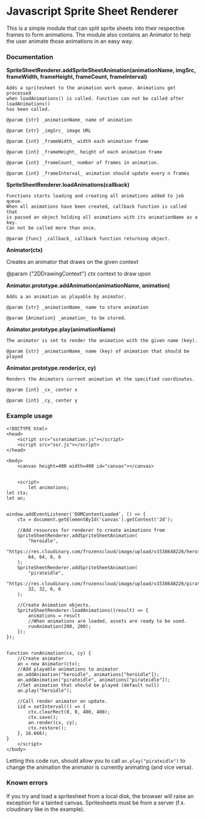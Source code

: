 # Javascript Sprite Sheet Renderer

This is a simple module that can split sprite sheets into
their respective frames to form animations. The module 
also contains an Animator to help the user animate those
animations in an easy way. 

### Documentation

__SpriteSheetRenderer.addSpriteSheetAnimation(animationName, imgSrc, frameWidth, frameHeight, frameCount, frameInterval)__

    Adds a spritesheet to the animation work queue. Animations get processed
    when loadAnimations() is called. Function can not be called after loadAnimations()
    has been called.
    
    @param {str} _animationName_ name of animation
    
    @param {str} _imgSrc_ image URL
    
    @param {int} _frameWidth_ width each animation frame
    
    @param {int} _frameHeight_ height of each animation frame
    
    @param {int} _frameCount_ number of frames in animation.
    
    @param {int} _frameInterval_ animation should update every n frames

__SpriteSheetRenderer.loadAnimations(callback)__

    Functions starts loading and creating all animations added to job queue.
    When all animations have been created, callback function is called that
    is passed an object holding all animations with its animationName as a key.
    Can not be called more than once.
    
    @param {func} _callback_ callback function returning object.

__Animator(ctx)__

  Creates an animator that draws on the given context

  @param {"2DDrawingContext"} _ctx_ context to draw upon


__Animator.prototype.addAnimation(animationName, animation)__

    Adds a an animation as playable by animator.

    @param {str} _animationName_ name to store animation

    @param {Animation} _animation_ to be stored.

__Animator.prototype.play(animationName)__ 

    The animator is set to render the animation with the given name (key).

    @param {str} _animationName_ name (key) of animation that should be played


__Animator.prototype.render(cx, cy)__

    Renders the Animators current animation at the specified coordinates.

    @param {int} _cx_ center x
    
    @param {int} _cy_ center y

### Example usage
```
<!DOCTYPE html>
<head>
    <script src="ssranimation.js"></script>
    <script src="ssr.js"></script>
</head>

<body> 
    <canvas height=400 width=400 id="canvas"></canvas>


    <script>
        let animations;
let ctx;
let an;


window.addEventListener('DOMContentLoaded', () => {
    ctx = document.getElementById('canvas').getContext('2d');
    
    //Add resources for renderer to create animations from
    SpriteSheetRenderer.addSpriteSheetAnimation(
        "heroidle", 
        "https://res.cloudinary.com/frozenscloud/image/upload/v1538648226/heroidle.png", 
        64, 64, 8, 6
    );
    SpriteSheetRenderer.addSpriteSheetAnimation(
        "pirateidle", 
        "https://res.cloudinary.com/frozenscloud/image/upload/v1538648226/pirate1idle.png", 
        32, 32, 6, 6
    );

    //Create Animation objects.
    SpriteSheetRenderer.loadAnimations((result) => { 
        animations = result 
        //When animations are loaded, assets are ready to be used.
        runAnimation(200, 200);
    });
});


function runAnimation(cx, cy) {
    //Create animator
    an = new Animator(ctx);
    //Add playable animations to animator
    an.addAnimation("heroidle", animations["heroidle"]);
    an.addAnimation("pirateidle", animations["pirateidle"]);
    //Set animation that should be played (default null)
    an.play("heroidle");
    
    //Call render animator on update.
    iid = setInterval(() => {
        ctx.clearRect(0, 0, 400, 400);
        ctx.save();
        an.render(cx, cy);
        ctx.restore();
    }, 16.666);
}
    </script>
</body>
```
Letting this code run, should allow you to call `an.play("pirateidle")`
to change the animation the animator is currently animating (and vice versa).

### Known errors

If you try and load a spritesheet from a local disk, the browser will
raise an exception for a tainted canvas. Spritesheets must be from a
server (f.x. cloudinary like in the example).
